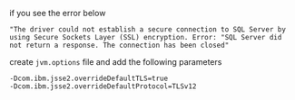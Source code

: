 if you see the error below

    "The driver could not establish a secure connection to SQL Server by using Secure Sockets Layer (SSL) encryption. Error: "SQL Server did not return a response. The connection has been closed"

create `jvm.options` file and add the following parameters

    -Dcom.ibm.jsse2.overrideDefaultTLS=true
    -Dcom.ibm.jsse2.overrideDefaultProtocol=TLSv12
